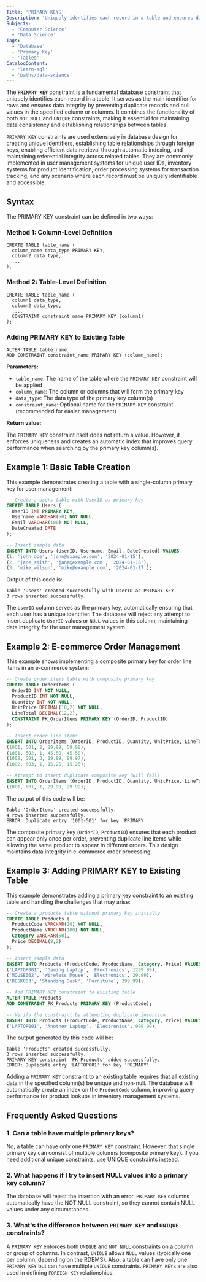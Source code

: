 ```yaml
---
Title: 'PRIMARY KEYS'
Description: 'Uniquely identifies each record in a table and ensures data integrity by preventing duplicate or `NULL` values in one or more specified columns.'
Subjects:
  - 'Computer Science'
  - 'Data Science'
Tags:
  - 'Database'
  - 'Primary Key'
  - 'Tables'
CatalogContent:
  - 'learn-sql'
  - 'paths/data-science'
---
```


The **`PRIMARY KEY`** constraint is a fundamental database constraint that uniquely identifies each record in a table. It serves as the main identifier for rows and ensures data integrity by preventing duplicate records and null values in the specified column or columns. It combines the functionality of both `NOT NULL` and `UNIQUE` constraints, making it essential for maintaining data consistency and establishing relationships between tables.

`PRIMARY KEY` constraints are used extensively in database design for creating unique identifiers, establishing table relationships through foreign keys, enabling efficient data retrieval through automatic indexing, and maintaining referential integrity across related tables. They are commonly implemented in user management systems for unique user IDs, inventory systems for product identification, order processing systems for transaction tracking, and any scenario where each record must be uniquely identifiable and accessible.

## Syntax

The PRIMARY KEY constraint can be defined in two ways:

### Method 1: Column-Level Definition

```pseudo
CREATE TABLE table_name (
  column_name data_type PRIMARY KEY,
  column2 data_type,
  ...
);
```

### Method 2: Table-Level Definition

```pseudo
CREATE TABLE table_name (
  column1 data_type,
  column2 data_type,
  ...,
  CONSTRAINT constraint_name PRIMARY KEY (column1)
);
```

### Adding PRIMARY KEY to Existing Table

```pseudo
ALTER TABLE table_name
ADD CONSTRAINT constraint_name PRIMARY KEY (column_name);
```

**Parameters:**

- `table_name`: The name of the table where the `PRIMARY KEY` constraint will be applied
- `column_name`: The column or columns that will form the primary key
- `data_type`: The data type of the primary key column(s)
- `constraint_name`: Optional name for the `PRIMARY KEY` constraint (recommended for easier management)

**Return value:**

The `PRIMARY KEY` constraint itself does not return a value. However, it enforces uniqueness and creates an automatic index that improves query performance when searching by the primary key column(s).

## Example 1: Basic Table Creation

This example demonstrates creating a table with a single-column primary key for user management:

```sql
-- Create a users table with UserID as primary key
CREATE TABLE Users (
  UserID INT PRIMARY KEY,
  Username VARCHAR(50) NOT NULL,
  Email VARCHAR(100) NOT NULL,
  DateCreated DATE
);

-- Insert sample data
INSERT INTO Users (UserID, Username, Email, DateCreated) VALUES
(1, 'john_doe', 'john@example.com', '2024-01-15'),
(2, 'jane_smith', 'jane@example.com', '2024-01-16'),
(3, 'mike_wilson', 'mike@example.com', '2024-01-17');
```

Output of this code is:

```shell
Table 'Users' created successfully with UserID as PRIMARY KEY.
3 rows inserted successfully.
```

The `UserID` column serves as the primary key, automatically ensuring that each user has a unique identifier. The database will reject any attempt to insert duplicate `UserID` values or `NULL` values in this column, maintaining data integrity for the user management system.

## Example 2: E-commerce Order Management

This example shows implementing a composite primary key for order line items in an e-commerce system:

```sql
-- Create order items table with composite primary key
CREATE TABLE OrderItems (
  OrderID INT NOT NULL,
  ProductID INT NOT NULL,
  Quantity INT NOT NULL,
  UnitPrice DECIMAL(10,2) NOT NULL,
  LineTotal DECIMAL(12,2),
  CONSTRAINT PK_OrderItems PRIMARY KEY (OrderID, ProductID)
);

-- Insert order line items
INSERT INTO OrderItems (OrderID, ProductID, Quantity, UnitPrice, LineTotal) VALUES
(1001, 501, 2, 29.99, 59.98),
(1001, 502, 1, 45.50, 45.50),
(1002, 501, 3, 29.99, 89.97),
(1002, 503, 1, 15.25, 15.25);

-- Attempt to insert duplicate composite key (will fail)
INSERT INTO OrderItems (OrderID, ProductID, Quantity, UnitPrice, LineTotal) VALUES
(1001, 501, 1, 29.99, 29.99);
```

The output of this code will be:

```shell
Table 'OrderItems' created successfully.
4 rows inserted successfully.
ERROR: Duplicate entry '1001-501' for key 'PRIMARY'
```

The composite primary key (`OrderID`, `ProductID`) ensures that each product can appear only once per order, preventing duplicate line items while allowing the same product to appear in different orders. This design maintains data integrity in e-commerce order processing.

## Example 3: Adding PRIMARY KEY to Existing Table

This example demonstrates adding a primary key constraint to an existing table and handling the challenges that may arise:

```sql
-- Create a products table without primary key initially
CREATE TABLE Products (
  ProductCode VARCHAR(20) NOT NULL,
  ProductName VARCHAR(100) NOT NULL,
  Category VARCHAR(50),
  Price DECIMAL(8,2)
);

-- Insert sample data
INSERT INTO Products (ProductCode, ProductName, Category, Price) VALUES
('LAPTOP001', 'Gaming Laptop', 'Electronics', 1299.99),
('MOUSE002', 'Wireless Mouse', 'Electronics', 29.99),
('DESK003', 'Standing Desk', 'Furniture', 399.99);

-- Add PRIMARY KEY constraint to existing table
ALTER TABLE Products
ADD CONSTRAINT PK_Products PRIMARY KEY (ProductCode);

-- Verify the constraint by attempting duplicate insertion
INSERT INTO Products (ProductCode, ProductName, Category, Price) VALUES
('LAPTOP001', 'Another Laptop', 'Electronics', 999.99);
```

The output generated by this code will be:

```shell
Table 'Products' created successfully.
3 rows inserted successfully.
PRIMARY KEY constraint 'PK_Products' added successfully.
ERROR: Duplicate entry 'LAPTOP001' for key 'PRIMARY'
```

Adding a `PRIMARY KEY` constraint to an existing table requires that all existing data in the specified column(s) be unique and non-null. The database will automatically create an index on the `ProductCode` column, improving query performance for product lookups in inventory management systems.

## Frequently Asked Questions

### 1. Can a table have multiple primary keys?

No, a table can have only one `PRIMARY KEY` constraint. However, that single primary key can consist of multiple columns (composite primary key). If you need additional unique constraints, use UNIQUE constraints instead.

### 2. What happens if I try to insert NULL values into a primary key column?

The database will reject the insertion with an error. `PRIMARY KEY` columns automatically have the NOT NULL constraint, so they cannot contain NULL values under any circumstances.

### 3. What's the difference between `PRIMARY KEY` and `UNIQUE` constraints?

A `PRIMARY KEY` enforces both `UNIQUE` and `NOT NULL` constraints on a column or group of columns. In contrast, `UNIQUE` allows `NULL` values (typically one per column, depending on the RDBMS). Also, a table can have only one `PRIMARY KEY` but can have multiple `UNIQUE` constraints. `PRIMARY KEY`s are also used in defining `FOREIGN KEY` relationships.
